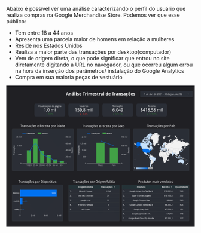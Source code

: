 Abaixo é possível ver uma análise caracterizando o perfil do usuário que realiza compras na Google Merchandise Store. Podemos ver que esse público:
- Tem entre 18 a 44 anos
- Apresenta uma parcela maior de homens em relação a mulheres
- Reside nos Estados Unidos
- Realiza a maior parte das transações por desktop(computador)
- Vem de origem direta, o que pode significar que entrou no site diretamente digitando a URL no navegador, ou que ocorreu algum errou na hora da inserção dos parâmetros/ instalação do Google Analytics 
- Compra em sua maioria peças de vestuário


![](Report/Análise_Trimestral_de_Transações-1.png)
